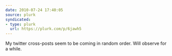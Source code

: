 ```yaml
---
date: 2010-07-24 17:40:05
source: plurk
syndicated:
- type: plurk
  url: https://plurk.com/p/6jawh5
---
```


My twitter cross-posts seem to be coming in random order. Will observe for a while.